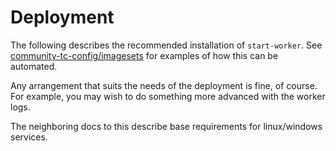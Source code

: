 # Deployment

The following describes the recommended installation of `start-worker`.
See [community-tc-config/imagesets](https://github.com/mozilla/community-tc-config/tree/master/imagesets) for examples of how this can be automated.

Any arrangement that suits the needs of the deployment is fine, of course.
For example, you may wish to do something more advanced with the worker logs.

The neighboring docs to this describe base requirements for linux/windows services.
